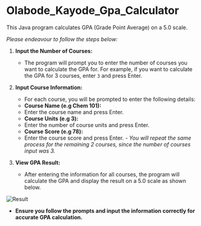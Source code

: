 # Olabode_Kayode_Gpa_Calculator
This Java program calculates GPA (Grade Point Average) on a 5.0 scale.

*Please endeavour to follow the steps below:*

1. **Input the Number of Courses:**
   - The program will prompt you to enter the number of courses you want to calculate the GPA for. For example, if you want to calculate       the GPA for 3 courses, enter `3` and press Enter.

2. **Input Course Information:**
   - For each course, you will be prompted to enter the following details:
   - **Course Name (e.g Chem 101):**
   - Enter the course name and press Enter.
   - **Course Units (e.g 3):**
   - Enter the number of course units and press Enter.
   - **Course Score (e.g 78):**
   - Enter the course score and press Enter.
   *- You will repeat the same process for the remaining 2 courses,
     since the number of courses input was 3.*

3. **View GPA Result:**
   - After entering the information for all courses, the program will calculate the GPA and display the result on a 5.0 scale as shown below.

![Result](https://github.com/OlabodeKayodem/Olabode_Kayode_Gpa_Calculator/assets/153414835/8561d475-3227-42d1-9d3b-65d47c1eb717)

  -  **Ensure you follow the prompts and input the information correctly for accurate GPA calculation.**
